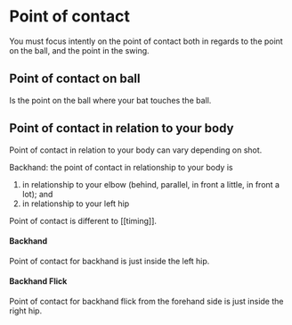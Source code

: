 # Point of contact

You must focus intently on the point of contact both in regards to the point on the ball, and the point  in the swing.

## Point of contact on ball 
Is the point on the ball where your bat touches the ball.

## Point of contact in relation to your body
Point of contact in relation to your body can vary depending on shot.

Backhand: the point of contact in relationship to your body is 
1. in relationship to your elbow (behind, parallel, in front a little, in front a lot); and
2. in relationship to your left hip

Point of contact is different to [[timing]].

#### Backhand
Point of contact for backhand is just inside the left hip. 

#### Backhand Flick
Point of contact for backhand flick from the forehand side is just inside the right hip. 









